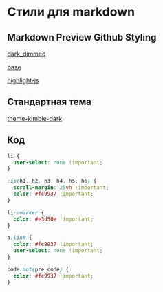# Стили для markdown

## Markdown Preview Github Styling

[dark_dimmed](file:///Users/Oleg/.vscode/extensions/bierner.markdown-preview-github-styles-2.0.4/dist/github-markdown-dark-dimmed.css)

[base](file:///Users/Oleg/.vscode/extensions/bierner.markdown-preview-github-styles-2.0.4/dist/base.css)

[highlight-js](file:///Users/Oleg/.vscode/extensions/bierner.markdown-preview-github-styles-2.0.4/dist/highlight-js.css)

## Стандартная тема

[theme-kimbie-dark](<file:///Users/Oleg/AppData/Local/Programs/Microsoft VS Code/resources/app/extensions/theme-kimbie-dark/themes/kimbie-dark-color-theme.json>)

## Код

```css
li {
  user-select: none !important;
}

:is(h1, h2, h3, h4, h5, h6) {
  scroll-margin: 25vh !important;
  color: #fc9937 !important;
}

li::marker {
  color: #e3d50e !important;
}

a:link {
  color: #fc9937 !important;
  user-select: none !important;
}

code:not(pre code) {
  color: #fc9937 !important;
}
```
